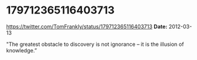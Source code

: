 # 179712365116403713
https://twitter.com/TomFrankly/status/179712365116403713
**Date:** 2012-03-13

"The greatest obstacle to discovery is not ignorance – it is the illusion of knowledge.”

